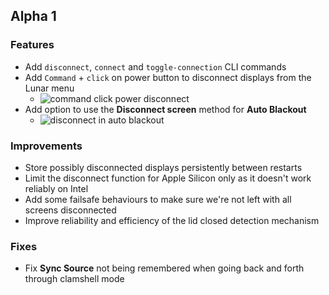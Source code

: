## Alpha 1

### Features

* Add `disconnect`, `connect` and `toggle-connection` CLI commands
* Add `Command` + `click` on power button to disconnect displays from the Lunar menu
    * ![command click power disconnect](https://files.lunar.fyi/command-click-power-disconnect.png)
* Add option to use the **Disconnect screen** method for **Auto Blackout**
    * ![disconnect in auto blackout](https://files.lunar.fyi/disconnect-auto-blackout.png)

### Improvements

* Store possibly disconnected displays persistently between restarts
* Limit the disconnect function for Apple Silicon only as it doesn't work reliably on Intel
* Add some failsafe behaviours to make sure we're not left with all screens disconnected
* Improve reliability and efficiency of the lid closed detection mechanism

### Fixes

* Fix **Sync Source** not being remembered when going back and forth through clamshell mode